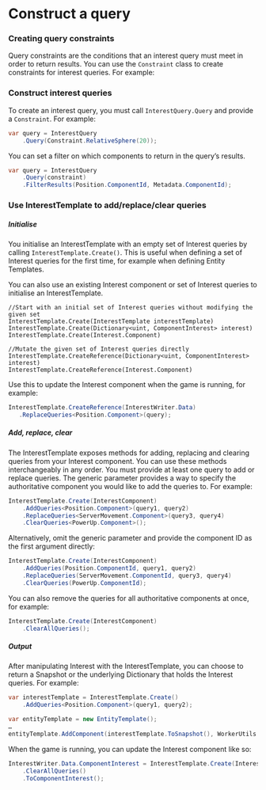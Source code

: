 # Construct a query

### Creating query constraints
Query constraints are the conditions that an interest query must meet in order to return results. You can use the `Constraint` class to create constraints for interest queries. For example:

### Construct interest queries

To create an interest query, you must call `InterestQuery.Query` and provide a `Constraint`. For example:

```csharp
var query = InterestQuery
    .Query(Constraint.RelativeSphere(20));
```

You can set a filter on which components to return in the query’s results.

```csharp
var query = InterestQuery
    .Query(constraint)
    .FilterResults(Position.ComponentId, Metadata.ComponentId);
```

### Use InterestTemplate to add/replace/clear queries

##### Initialise

You initialise an InterestTemplate with an empty set of Interest queries by calling `InterestTemplate.Create()`. This is useful when defining a set of Interest queries for the first time, for example when defining Entity Templates.

You can also use an existing Interest component or set of Interest queries to initialise an InterestTemplate.

```charp
//Start with an initial set of Interest queries without modifying the given set
InterestTemplate.Create(InterestTemplate interestTemplate)
InterestTemplate.Create(Dictionary<uint, ComponentInterest> interest)
InterestTemplate.Create(Interest.Component)

//Mutate the given set of Interest queries directly
InterestTemplate.CreateReference(Dictionary<uint, ComponentInterest> interest)
InterestTemplate.CreateReference(Interest.Component)
```

Use this to update the Interest component when the game is running, for example:

```csharp
InterestTemplate.CreateReference(InterestWriter.Data)
   .ReplaceQueries<Position.Component>(query);
```

##### Add, replace, clear

The InterestTemplate exposes methods for adding, replacing and clearing queries from your Interest component. You can use these methods interchangeably in any order. You must provide at least one query to add or replace queries. The generic parameter provides a way to specify the authoritative component you would like to add the queries to. For example:

```csharp
InterestTemplate.Create(InterestComponent)
    .AddQueries<Position.Component>(query1, query2)
    .ReplaceQueries<ServerMovement.Component>(query3, query4)
    .ClearQueries<PowerUp.Component>();
```

Alternatively, omit the generic parameter and provide the component ID as the first argument directly:

```csharp
InterestTemplate.Create(InterestComponent)
    .AddQueries(Position.ComponentId, query1, query2)
    .ReplaceQueries(ServerMovement.ComponentId, query3, query4)
    .ClearQueries(PowerUp.ComponentId);
```

You can also remove the queries for all authoritative components at once, for example:

```csharp
InterestTemplate.Create(InterestComponent)
    .ClearAllQueries();
```

##### Output

After manipulating Interest with the InterestTemplate, you can choose to return a Snapshot or the underlying Dictionary that holds the Interest queries. For example:

```csharp
var interestTemplate = InterestTemplate.Create()
    .AddQueries<Position.Component>(query1, query2);

var entityTemplate = new EntityTemplate();
…
entityTemplate.AddComponent(interestTemplate.ToSnapshot(), WorkerUtils.UnityGameLogic);
```

When the game is running, you can update the Interest component like so:

```csharp
InterestWriter.Data.ComponentInterest = InterestTemplate.Create(InterestWriter.Data)
    .ClearAllQueries()
    .ToComponentInterest();
```
